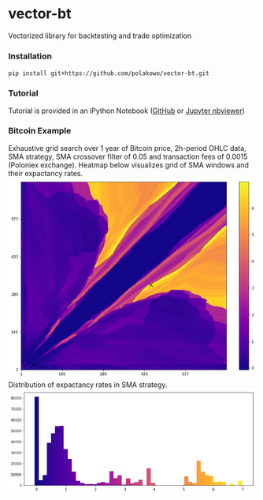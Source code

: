 # vector-bt
Vectorized library for backtesting and trade optimization

### Installation
```
pip install git+https://github.com/polakowo/vector-bt.git
```

### Tutorial
Tutorial is provided in an iPython Notebook ([GitHub](https://github.com/polakowo/vector-bt/blob/master/example.ipynb) or [Jupyter nbviewer](http://nbviewer.jupyter.org/github/polakowo/vector-bt/blob/master/example.ipynb))

### Bitcoin Example
Exhaustive grid search over 1 year of Bitcoin price, 2h-period OHLC data, SMA strategy, SMA crossover filter of 0.05 and transaction fees of 0.0015 (Poloniex exchange). Heatmap below visualizes grid of SMA windows and their expactancy rates.
![SMA-heatmap](SMA-heatmap.png)
Distribution of expactancy rates in SMA strategy. 
![SMA-dist](SMA-dist.png)

